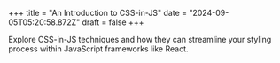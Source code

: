 +++
title = "An Introduction to CSS-in-JS"
date = "2024-09-05T05:20:58.872Z"
draft = false
+++

Explore CSS-in-JS techniques and how they can streamline your styling process within JavaScript frameworks like React.
        